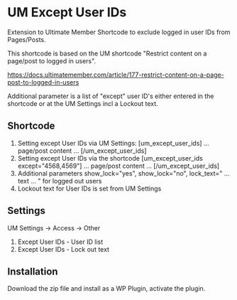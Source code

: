 # UM Except User IDs
Extension to Ultimate Member Shortcode to exclude logged in user IDs from Pages/Posts.

This shortcode is based on the UM shortcode "Restrict content on a page/post to logged in users".

https://docs.ultimatemember.com/article/177-restrict-content-on-a-page-post-to-logged-in-users

Additional parameter is a list of "except" user ID's either entered in the shortcode or at the UM Settings incl a Lockout text.
## Shortcode
1. Setting except User IDs via UM Settings: [um_except_user_ids]  ... page/post content ...  [/um_except_user_ids]
2. Setting except User IDs via the shortcode [um_except_user_ids except="4568,4569"]  ... page/post content ... [/um_except_user_ids]
3. Additional parameters show_lock="yes", show_lock="no", lock_text=" ... text ... " for logged out users
4. Lockout text for User IDs is set from UM Settings
## Settings
UM Settings -> Access -> Other
1. Except User IDs - User ID list
2. Except User IDs - Lock out text
## Installation
Download the zip file and install as a WP Plugin, activate the plugin.
